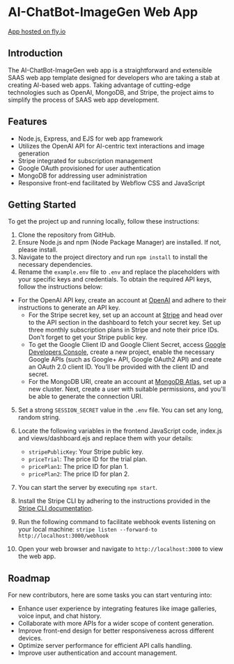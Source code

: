 # AI-ChatBot-ImageGen Web App

[App hosted on fly.io](https://nolimitgpt.fly.dev/)

## Introduction

The AI-ChatBot-ImageGen web app is a straightforward and extensible SAAS web app template designed for developers who are taking a stab at creating AI-based web apps. Taking advantage of cutting-edge technologies such as OpenAI, MongoDB, and Stripe, the project aims to simplify the process of SAAS web app development.

## Features

- Node.js, Express, and EJS for web app framework
- Utilizes the OpenAI API for AI-centric text interactions and image generation
- Stripe integrated for subscription management
- Google OAuth provisioned for user authentication
- MongoDB for addressing user administration
- Responsive front-end facilitated by Webflow CSS and JavaScript

## Getting Started

To get the project up and running locally, follow these instructions:

1. Clone the repository from GitHub.
2. Ensure Node.js and npm (Node Package Manager) are installed. If not, please install.
3. Navigate to the project directory and run `npm install` to install the necessary dependencies.
4. Rename the `example.env` file to `.env` and replace the placeholders with your specific keys and credentials. To obtain the required API keys, follow the instructions below:
 - For the OpenAI API key, create an account at [OpenAI](https://beta.openai.com/signup/) and adhere to their instructions to generate an API key.
   - For the Stripe secret key, set up an account at [Stripe](https://dashboard.stripe.com/register) and head over to the API section in the dashboard to fetch your secret key. Set up three monthly subscription plans in Stripe and note their price IDs. Don't forget to get your Stripe public key.
   - To get the Google Client ID and Google Client Secret, access [Google Developers Console](https://console.developers.google.com/), create a new project, enable the necessary Google APIs (such as Google+ API, Google OAuth2 API) and create an OAuth 2.0 client ID. You'll be provided with the client ID and secret.
   - For the MongoDB URI, create an account at [MongoDB Atlas](https://www.mongodb.com/cloud/atlas/register), set up a new cluster. Next, create a user with suitable permissions, and you'll be able to generate the connection URI.
5. Set a strong `SESSION_SECRET` value in the `.env` file. You can set any long, random string.
6. Locate the following variables in the frontend JavaScript code, index.js and views/dashboard.ejs and replace them with your details:
   - `stripePublicKey`: Your Stripe public key.
   - `priceTrial`: The price ID for the trial plan.
   - `pricePlan1`: The price ID for plan 1.
   - `pricePlan2`: The price ID for plan 2.
7. You can start the server by executing `npm start`.
8. Install the Stripe CLI by adhering to the instructions provided in the [Stripe CLI documentation](https://stripe.com/docs/stripe-cli#install).
9. Run the following command to facilitate webhook events listening on your local machine:
`stripe listen --forward-to http://localhost:3000/webhook`

10. Open your web browser and navigate to `http://localhost:3000` to view the web app.

## Roadmap

For new contributors, here are some tasks you can start venturing into:

- Enhance user experience by integrating features like image galleries, voice input, and chat history.
- Collaborate with more APIs for a wider scope of content generation.
- Improve front-end design for better responsiveness across different devices.
- Optimize server performance for efficient API calls handling.
- Improve user authentication and account management.